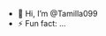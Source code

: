 - 👋 Hi, I’m @Tamilla099
- ⚡ Fun fact: ...

<!---
Tamilla099/Tamilla099 is a ✨ special ✨ repository because its `README.md` (this file) appears on your GitHub profile.
You can click the Preview link to take a look at your changes.
--->
